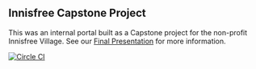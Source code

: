 ## Innisfree Capstone Project
This was an internal portal built as a Capstone project for the non-profit Innisfree Village. See our [Final Presentation](https://github.com/willemmanuel/innisfree/blob/main/docs/final-presentation.pdf) for more information. 

[![Circle CI](https://circleci.com/gh/uva-slp/innisfree.png?style=shield&circle-token=c43cb22efa1826734edc4ee981e6a8ad2dd2e0a7)](https://circleci.com/gh/uva-slp/innisfree)
